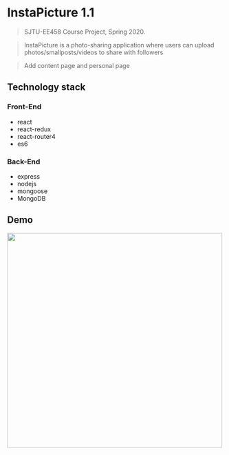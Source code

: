 # InstaPicture 1.1

> SJTU-EE458 Course Project, Spring 2020.

> InstaPicture is a photo-sharing application where users can upload photos/smallposts/videos to share with followers

> Add content page and personal page



## Technology stack

### Front-End

- react
- react-redux
- react-router4
- es6

### Back-End

- express
- nodejs
- mongoose
- MongoDB



## Demo

<img style="height:500px;" src="http://kylinhub.oss-cn-shanghai.aliyuncs.com/2020-05-09-181327.png">


